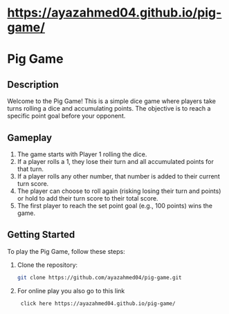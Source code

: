 # https://ayazahmed04.github.io/pig-game/

# Pig Game

## Description

Welcome to the Pig Game! This is a simple dice game where players take turns rolling a dice and accumulating points. The objective is to reach a specific point goal before your opponent.

## Gameplay

1. The game starts with Player 1 rolling the dice.
2. If a player rolls a 1, they lose their turn and all accumulated points for that turn.
3. If a player rolls any other number, that number is added to their current turn score.
4. The player can choose to roll again (risking losing their turn and points) or hold to add their turn score to their total score.
5. The first player to reach the set point goal (e.g., 100 points) wins the game.

## Getting Started

To play the Pig Game, follow these steps:

1. Clone the repository:

   ```bash
   git clone https://github.com/ayazahmed04/pig-game.git
   ```

2. For online play you also go to this link

   ```bash
    click here https://ayazahmed04.github.io/pig-game/
   ```

